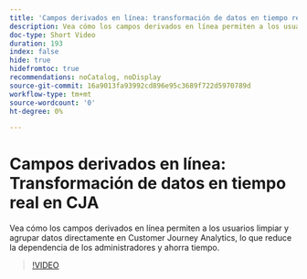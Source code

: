 ```yaml
---
title: 'Campos derivados en línea: transformación de datos en tiempo real en CJA'
description: Vea cómo los campos derivados en línea permiten a los usuarios limpiar y agrupar datos directamente en Customer Journey Analytics, lo que reduce la dependencia de los administradores y ahorra tiempo.
doc-type: Short Video
duration: 193
index: false
hide: true
hidefromtoc: true
recommendations: noCatalog, noDisplay
source-git-commit: 16a9013fa93992cd896e95c3689f722d5970789d
workflow-type: tm+mt
source-wordcount: '0'
ht-degree: 0%

---
```



# Campos derivados en línea: Transformación de datos en tiempo real en CJA

Vea cómo los campos derivados en línea permiten a los usuarios limpiar y agrupar datos directamente en Customer Journey Analytics, lo que reduce la dependencia de los administradores y ahorra tiempo.

<!-- 62_S102_3442449_192_inline-derived-fields-realtime-data-transformation-in-cja -->
>[!VIDEO](https://video.tv.adobe.com/v/3458362/?learn=on&enablevpops=true)
